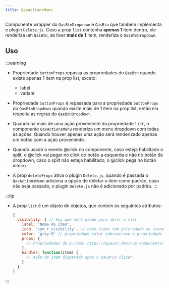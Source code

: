 ```yaml
---
title: QasActionsMenu
---
```


Componente wrapper do `QasBtnDropdown` e `QasBtn` que também implementa o plugin `Delete.js`.
Caso a prop `list` contenha **apenas 1** item dentro, ele renderiza um `QasBtn`, se tiver **mais de 1** item, renderiza o `QasBtnDropdown`.

<doc-api file="actions-menu/QasActionsMenu" name="QasActionsMenu" />

## Uso
:::warning
- Propriedade `buttonProps` repassa as propriedades do `QasBtn` quando existe apenas 1 item na prop list, exceto:
  - label
  - variant

- Propriedade `buttonProps` é repassada para a propriedade `buttonProps` do `QasBtnDropdown` quando existe mais de 1 item na prop list, então ela respeita as regras do `QasBtnDropdown`.

- Quando há mais de uma ação proveniente da propriedade `list`, o componente `QasActionsMenu` renderiza um menu dropdown com todas as ações. Quando houver apenas uma ação será renderizado apenas um botão com a ação proveniente.

- Quando usado o evento @click no componente, caso esteja habilitado o split, o @click vai pegar no click do botão a esquerda e não no botão de dropdown, caso o split não esteja habilitado, o @click pega no botão inteiro.

- A prop `deleteProps` ativa o plugin `Delete.js`, quando é passada o `QasActionsMenu` adiciona a opção de deletar o item como padrão, caso não seja passado, o plugin `Delete.js` não é adicionado por padrão.
:::

:::tip
- A prop `list` é um objeto de objetos, que contem os seguintes atributos:

  ```js
  {
    visibility: { // key que será usado para abrir o slot
      label: 'Nome do item',
      icon: 'sym_r_visibility', // este ícone tem prioridade ao ícone passado através da prop "buttonProps".
      color: 'grey-9' // propriedade color sobrescreve a propriedade do componente `color` porém só é usada quando existe apenas um item na listagem
      props: {
        // Propriedades do q-item: https://quasar.dev/vue-components/list-and-list-items#api--qitem
      },
      handler: function(item) {
        // Ação do item disparado após o usuário clicar.
      }
    }
  }
  ```
:::

<doc-example file="QasActionsMenu/Basic" title="Básico" />
<doc-example file="QasActionsMenu/ExWithSplit" title="Usando com split" />
<doc-example file="QasActionsMenu/Delete" title="QasDelete como padrão" />
<doc-example file="QasActionsMenu/CustomSlot" title="Templates dinâmicos" />
<doc-example file="QasActionsMenu/ExUseLabel" title="Ícone sem label" />

